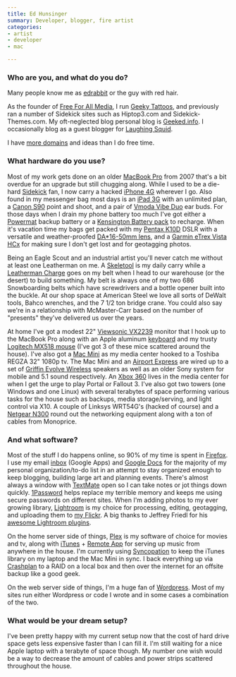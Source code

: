 ```yaml
---
title: Ed Hunsinger
summary: Developer, blogger, fire artist
categories:
- artist
- developer
- mac

---
```


### Who are you, and what do you do?

Many people know me as [edrabbit](http://twitter.com/edrabbit "Ed's Twitter account.") or the guy with red hair.

As the founder of [Free For All Media](http://www.freeforallmedia.com "Ed's company."), I run [Geeky Tattoos](http://www.geekytattoos.com/ "What it says on the box."), and previously ran a number of Sidekick sites such as Hiptop3.com and Sidekick-Themes.com. My oft-neglected blog personal blog is [Geeked.info](http://www.geeked.info "Ed's website."). I occasionally blog as a guest blogger for [Laughing Squid](http://www.laughingsquid.com/ "The amused cephalopod.").

I have [more domains](http://www.urbandictionary.com/define.php?term=hunsinger%27s+disease "Ed's condition, defined by Urban Dictionary.") and ideas than I do free time.

### What hardware do you use?

Most of my work gets done on an older [MacBook Pro][macbook-pro] from 2007 that's a bit overdue for an upgrade but still chugging along. While I used to be a die-hard [Sidekick][] fan, I now carry a hacked [iPhone 4G][iphone-4] wherever I go. Also found in my messenger bag most days is an [iPad 3G][ipad-3g] with an unlimited plan, a [Canon S90][powershot-s90] point and shoot, and a pair of [Vmoda Vibe Duo][vibe-duo] ear buds. For those days when I drain my phone battery too much I've got either a [Powermat][] backup battery or a [Kensington Battery pack][travel-battery-pack] to recharge. When it's vacation time my bags get packed with my [Pentax K10D][k10d] DSLR with a versatile and weather-proofed [DA\*16-50mm lens][smc-da-16-50mm], and a [Garmin eTrex Vista HCx][etrex-vista-hcx] for making sure I don't get lost and for geotagging photos.

Being an Eagle Scout and an industrial artist you'll never catch me without at least one Leatherman on me. A [Skeletool][] is my daily carry while a [Leatherman Charge][charge-tti] goes on my belt when I head to our warehouse (or the desert) to build something. My belt is always one of my two 686 Snowboarding belts which have screwdrivers and a bottle opener built into the buckle. At our shop space at American Steel we love all sorts of DeWalt tools, Bahco wrenches, and the 7 1/2 ton bridge crane. You could also say we're in a relationship with McMaster-Carr based on the number of "presents" they've delivered us over the years.

At home I've got a modest 22" [Viewsonic VX2239][vx2233wm] monitor that I hook up to the MacBook Pro along with an Apple aluminum [keyboard][] and my trusty [Logitech MX518 mouse][mx-518] (I've got 3 of these mice scattered around the house). I've also got a [Mac Mini][mac-mini] as my media center hooked to a Toshiba REGZA 32" 1080p tv. The Mac Mini and an [Airport Express][airport-express] are wired up to a set of [Griffin Evolve Wireless][evolve] speakers as well as an older Sony system for mobile and 5.1 sound respectively. An [Xbox 360][xbox-360] lives in the media center for when I get the urge to play Portal or Fallout 3. I've also got two towers (one Windows and one Linux) with several terabytes of space performing various tasks for the house such as backups, media storage/serving, and light control via X10. A couple of Linksys WRT54G's (hacked of course) and a [Netgear N300][n300] round out the networking equipment along with a ton of cables from Monoprice.

### And what software?

Most of the stuff I do happens online, so 90% of my time is spent in [Firefox][]. I use my email [inbox][gmail] (Google Apps) and [Google Docs][google-docs] for the majority of my personal organization/to-do list in an attempt to stay organized enough to keep blogging, building large art and planning events. There's almost always a window with [TextMate][] open so I can take notes or jot things down quickly. [1Password][] helps replace my terrible memory and keeps me using secure passwords on different sites. When I'm adding photos to my ever growing library, [Lightroom][] is my choice for processing, editing, geotagging, and uploading them to [my Flickr](http://www.flickr.com/photos/edrabbit "Ed's Flickr account."). A big thanks to Jeffrey Friedl for his [awesome Lightroom plugins](http://regex.info/blog/lightroom-goodies "A collection of plugins for Lightroom.").

On the home server side of things, [Plex][] is my software of choice for movies and tv, along with [iTunes][] + [Remote App][remote-ios] for serving up music from anywhere in the house. I'm currently using [Syncopation][] to keep the iTunes library on my laptop and the Mac Mini in sync. I back everything up via [Crashplan][] to a RAID on a local box and then over the internet for an offsite backup like a good geek.

On the web server side of things, I'm a huge fan of [Wordpress][]. Most of my sites run either Wordpress or code I wrote and in some cases a combination of the two.

### What would be your dream setup?

I've been pretty happy with my current setup now that the cost of hard drive space gets less expensive faster than I can fill it. I'm still waiting for a nice Apple laptop with a terabyte of space though. My number one wish would be a way to decrease the amount of cables and power strips scattered throughout the house.

[airport-express]: https://www.apple.com/airport-express/ "A small wireless access point."
[charge-tti]: https://www.leatherman.com/7.html "A multi-tool."
[etrex-vista-hcx]: https://www.amazon.com/eTrex-Vista-HCx-Portable-Navigator/dp/B000PDR1LS "A handheld GPS device."
[evolve]: https://griffintechnology.com/support/evolve "Wireless speakers."
[ipad-3g]: https://www.apple.com/ipad/ "A tablet device with 3G."
[iphone-4]: https://en.wikipedia.org/wiki/IPhone_4 "A smartphone."
[k10d]: https://www.amazon.com/Pentax-10-2MP-Digital-Camera-Reduction/dp/B000IHN8AO "A 10.2 megapixel DSLR."
[keyboard]: https://www.apple.com/keyboard/ "The keyboard."
[mac-mini]: https://www.apple.com/mac-mini/ "A small desktop computer."
[macbook-pro]: https://www.apple.com/macbook-pro/ "A laptop."
[mx-518]: https://www.amazon.com/Logitech-Performance-Optical-Gaming-Mouse/dp/B0007Z1M50 "An optical gaming mouse."
[n300]: https://www.amazon.com/NETGEAR-Wireless-Router-N300-WNR2000/dp/B001AZP8EW "A wireless router/modem."
[powermat]: https://www.powermat.com/ "Charging mats for electronic devices."
[powershot-s90]: http://usa.canon.com/cusa/support/consumer/digital_cameras/powershot_g_series/powershot_s90 "A 10 megapixel digital camera."
[sidekick]: http://www.sidekick.com/ "A line of smartphones."
[skeletool]: https://www.leatherman.com/18.html "A stainless steel multi-tool."
[smc-da-16-50mm]: https://www.amazon.com/Pentax-Series-16-50mm-Digital-Cameras/dp/B000NO5QV6 "A wide angle zoom lens."
[travel-battery-pack]: https://www.amazon.com/Kensington-Travel-Battery-Charger-iPhone/dp/B002OEBMZC "A battery pack and charger."
[vibe-duo]: https://www.amazon.com/V-MODA-Noise-Isolating-One-Button-Discontinued-Manufacturer/dp/B0011345GA "In-ear headphones."
[vx2233wm]: https://www.amazon.com/ViewSonic-VX2233wm-22-Inch-LCD-Monitor/dp/B001H1CD92 "A 22 inch LCD monitor."
[xbox-360]: http://www.xbox.com:80/en-US/Xbox360 "A gaming console."
[1password]: https://1password.com "Password management software for Mac OS X."
[crashplan]: https://www.crashplan.com/en-us/ "An online backup service."
[firefox]: https://www.mozilla.org/en-US/firefox/new/ "A cross-platform open-source web browser."
[gmail]: https://mail.google.com/mail/ "Web-based email."
[google-docs]: https://en.wikipedia.org/wiki/Google_Docs "A web-based office suite."
[itunes]: https://www.apple.com/itunes/ "A jukebox application and online store."
[lightroom]: https://www.adobe.com/products/photoshop-lightroom.html "Photo management and editing software."
[plex]: https://plex.tv/ "Media center software."
[remote-ios]: https://itunes.apple.com/app/remote/id284417350 "A remote control app."
[syncopation]: http://www.sonzea.com/syncopation/ "Mac software for syncing iTunes libraries."
[textmate]: https://macromates.com/ "A text editor for the Mac."
[wordpress]: https://wordpress.com/ "Weblog publishing software."
